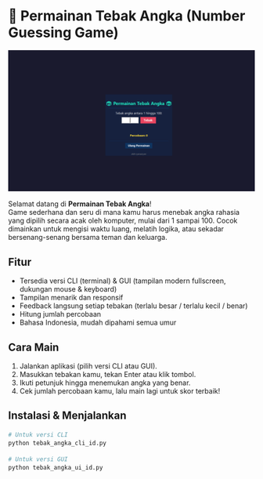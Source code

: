 # 🎲 Permainan Tebak Angka (Number Guessing Game)

<img src="https://github.com/ryanazryan/tebak-angka-interaktif/blob/main/ui.png"/>

Selamat datang di **Permainan Tebak Angka**!  
Game sederhana dan seru di mana kamu harus menebak angka rahasia yang dipilih secara acak oleh komputer, mulai dari 1 sampai 100. Cocok dimainkan untuk mengisi waktu luang, melatih logika, atau sekadar bersenang-senang bersama teman dan keluarga.

## Fitur
- Tersedia versi CLI (terminal) & GUI (tampilan modern fullscreen, dukungan mouse & keyboard)
- Tampilan menarik dan responsif
- Feedback langsung setiap tebakan (terlalu besar / terlalu kecil / benar)
- Hitung jumlah percobaan
- Bahasa Indonesia, mudah dipahami semua umur

## Cara Main
1. Jalankan aplikasi (pilih versi CLI atau GUI).
2. Masukkan tebakan kamu, tekan Enter atau klik tombol.
3. Ikuti petunjuk hingga menemukan angka yang benar.
4. Cek jumlah percobaan kamu, lalu main lagi untuk skor terbaik!

## Instalasi & Menjalankan
```bash
# Untuk versi CLI
python tebak_angka_cli_id.py

# Untuk versi GUI
python tebak_angka_ui_id.py
